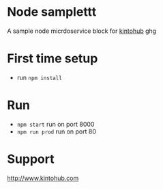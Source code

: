 # Node samplettt

A sample node micrdoservice block for [kintohub](http://kintohub.com)
ghg

# First time setup

* run `npm install`


# Run

* `npm start` run on port 8000
* `npm run prod` run on port 80

# Support

http://www.kintohub.com
